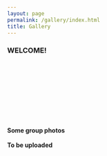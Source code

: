 ```yaml
---
layout: page
permalink: /gallery/index.html
title: Gallery
---
```


### WELCOME!

<br>
<br>
<br>
<br>
<br>
<br>
<br>
<br>

**Some group photos**<br>
<br>
**To be uploaded**<br>

<br>
<br>
<br>
<br>
<br>
<br>
<br>
<br>
